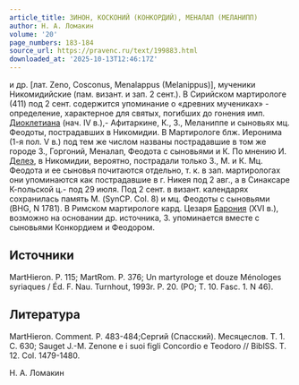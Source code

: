 ```yaml
---
article_title: ЗИНОН, КОСКОНИЙ (КОНКОРДИЙ), МЕНАЛАП (МЕЛАНИПП)
author: Н. А. Ломакин
volume: '20'
page_numbers: 183-184
source_url: https://pravenc.ru/text/199883.html
downloaded_at: '2025-10-13T12:46:17Z'
---
```


и др. [лат. Zeno, Cosconus, Menalappus (Melanippus)], мученики Никомидийские (пам. визант. и зап. 2 сент.). В Сирийском мартирологе (411) под 2 сент. содержится упоминание о «древних мучениках» - определение, характерное для святых, погибших до гонения имп. [Диоклетиана](https://pravenc.ru/text/ДИОКЛЕТИАН.html) (нач. IV в.),- Афитаркине, К., З., Меланиппе и сыновьях мц. Феодоты, пострадавших в Никомидии. В Мартирологе блж. Иеронима (1-я пол. V в.) под тем же числом названы пострадавшие в том же городе З., Горгоний, Меналап, Феодота с сыновьями и К. По мнению И. [Делеэ](https://pravenc.ru/text/Делеэ.html), в Никомидии, вероятно, пострадали только З., М. и К. Мц. Феодота и ее сыновья почитаются отдельно, т. к. в зап. мартирологах они упоминаются как пострадавшие в г. Никея под 2 авг., а в Синаксаре К-польской ц.- под 29 июля. Под 2 сент. в визант. календарях сохранилась память М. (SynCP. Col. 8) и мц. Феодоты с сыновьями (BHG, N 1781). В Римском мартирологе кард. Цезаря [Барония](https://pravenc.ru/text/Бароний.html) (XVI в.), возможно на основании др. источника, З. упоминается вместе с сыновьями Конкордием и Феодором.

## Источники

MartHieron. P. 115; MartRom. P. 376; Un martyrologe et douze Ménologes syriaques / Éd. F. Nau. Turnhout, 1993r. P. 20. (PO; T. 10. Fasc. 1. N 46).

## Литература

MartHieron. Comment. P. 483-484;Сергий (Спасский). Месяцеслов. Т. 1. С. 630; Sauget J.-M. Zenone e i suoi figli Concordio e Teodoro // BiblSS. T. 12. Col. 1479-1480.

Н. А. Ломакин
